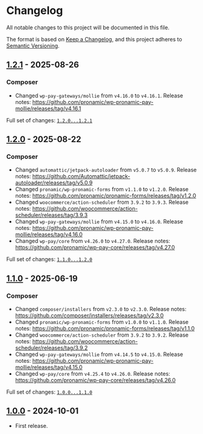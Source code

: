 # Changelog

All notable changes to this project will be documented in this file.

The format is based on [Keep a Changelog](https://keepachangelog.com/en/1.0.0/),
and this project adheres to [Semantic Versioning](https://semver.org/spec/v2.0.0.html).

## [1.2.1] - 2025-08-26

### Composer

- Changed `wp-pay-gateways/mollie` from `v4.16.0` to `v4.16.1`.
	Release notes: https://github.com/pronamic/wp-pronamic-pay-mollie/releases/tag/v4.16.1

Full set of changes: [`1.2.0...1.2.1`][1.2.1]

[1.2.1]: https://github.com/pronamic/pronamic-pay-doneren-met-mollie/compare/v1.2.0...v1.2.1

## [1.2.0] - 2025-08-22

### Composer

- Changed `automattic/jetpack-autoloader` from `v5.0.7` to `v5.0.9`.
	Release notes: https://github.com/Automattic/jetpack-autoloader/releases/tag/v5.0.9
- Changed `pronamic/wp-pronamic-forms` from `v1.1.0` to `v1.2.0`.
	Release notes: https://github.com/pronamic/pronamic-forms/releases/tag/v1.2.0
- Changed `woocommerce/action-scheduler` from `3.9.2` to `3.9.3`.
	Release notes: https://github.com/woocommerce/action-scheduler/releases/tag/3.9.3
- Changed `wp-pay-gateways/mollie` from `v4.15.0` to `v4.16.0`.
	Release notes: https://github.com/pronamic/wp-pronamic-pay-mollie/releases/tag/v4.16.0
- Changed `wp-pay/core` from `v4.26.0` to `v4.27.0`.
	Release notes: https://github.com/pronamic/wp-pay-core/releases/tag/v4.27.0

Full set of changes: [`1.1.0...1.2.0`][1.2.0]

[1.2.0]: https://github.com/pronamic/pronamic-pay-doneren-met-mollie/compare/v1.1.0...v1.2.0

## [1.1.0] - 2025-06-19

### Composer

- Changed `composer/installers` from `v2.3.0` to `v2.3.0`.
	Release notes: https://github.com/composer/installers/releases/tag/v2.3.0
- Changed `pronamic/wp-pronamic-forms` from `v1.0.0` to `v1.1.0`.
	Release notes: https://github.com/pronamic/pronamic-forms/releases/tag/v1.1.0
- Changed `woocommerce/action-scheduler` from `3.9.2` to `3.9.2`.
	Release notes: https://github.com/woocommerce/action-scheduler/releases/tag/3.9.2
- Changed `wp-pay-gateways/mollie` from `v4.14.5` to `v4.15.0`.
	Release notes: https://github.com/pronamic/wp-pronamic-pay-mollie/releases/tag/v4.15.0
- Changed `wp-pay/core` from `v4.25.4` to `v4.26.0`.
	Release notes: https://github.com/pronamic/wp-pay-core/releases/tag/v4.26.0

Full set of changes: [`1.0.0...1.1.0`][1.1.0]

[1.1.0]: https://github.com/pronamic/pronamic-pay-doneren-met-mollie/compare/v1.0.0...v1.1.0

## [1.0.0] - 2024-10-01

- First release.

[1.0.0]: https://github.com/pronamic/pronamic-pay-doneren-met-mollie/releases/tag/v1.0.0
